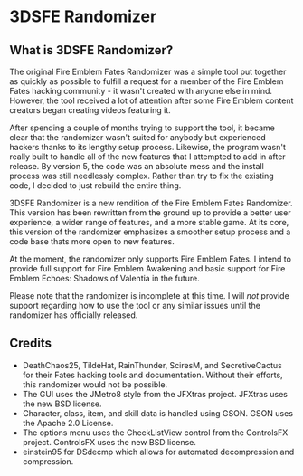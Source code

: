 # 3DSFE Randomizer
## What is 3DSFE Randomizer?
The original Fire Emblem Fates Randomizer was a simple tool put together as quickly as possible to fulfill a request for a member of the Fire Emblem Fates hacking community - it wasn't created with anyone else in mind. However, the tool received a lot of attention after some Fire Emblem content creators began creating videos featuring it.

After spending a couple of months trying to support the tool, it became clear that the randomizer wasn't suited for anybody but experienced hackers thanks to its lengthy setup process. Likewise, the program wasn't really built to handle all of the new features that I attempted to add in after release. By version 5, the code was an absolute mess and the install process was still needlessly complex. Rather than try to fix the existing code, I decided to just rebuild the entire thing.

3DSFE Randomizer is a new rendition of the Fire Emblem Fates Randomizer. This version has been rewritten from the ground up to provide a better user experience, a wider range of features, and a more stable game. At its core, this version of the randomizer emphasizes a smoother setup process and a code base thats more open to new features.

At the moment, the randomizer only supports Fire Emblem Fates. I intend to provide full support for Fire Emblem Awakening and basic support for Fire Emblem Echoes: Shadows of Valentia in the future.

Please note that the randomizer is incomplete at this time. I will *not* provide support regarding how to use the tool or any similar issues until the randomizer has officially released.

## Credits
- DeathChaos25, TildeHat, RainThunder, SciresM, and SecretiveCactus for their Fates hacking tools and documentation. Without their efforts, this randomizer would not be possible.
- The GUI uses the JMetro8 style from the JFXtras project. JFXtras uses the new BSD license.
- Character, class, item, and skill data is handled using GSON. GSON uses the Apache 2.0 License.
- The options menu uses the CheckListView control from the ControlsFX project. ControlsFX uses the new BSD license.
- einstein95 for DSdecmp which allows for automated decompression and compression.
